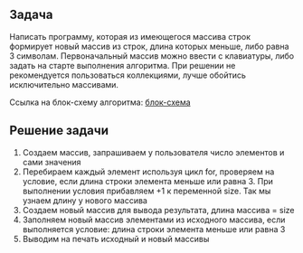 ## Задача

Написать программу, которая из имеющегося массива строк формирует новый массив из строк, 
длина которых меньше, либо равна 3 символам. 
Первоначальный массив можно ввести с клавиатуры, либо задать на старте выполнения алгоритма. 
При решении не рекомендуется пользоваться коллекциями, лучше обойтись исключительно массивами.


Ссылка на блок-схему алгоритма: [блок-схема](Kontrolwork\Block.jpg)


## Решение задачи

1. Cоздаем массив, запрашиваем у пользователя число элементов и сами значения 
2. Перебираем каждый элемент используя цикл for, проверяем на условие, если длина строки элемента меньше или равна 3. При выполнении условия прибавляем +1 к переменной size. Так мы узнаем длину у нового массива 
3. Создаем новый массив для вывода результата, длина массива = size
4. Заполняем новый массив элементами из исходного массива, если выполняется условие: длина строки элемента меньше или равна 3
5. Выводим на печать исходный и новый массивы
